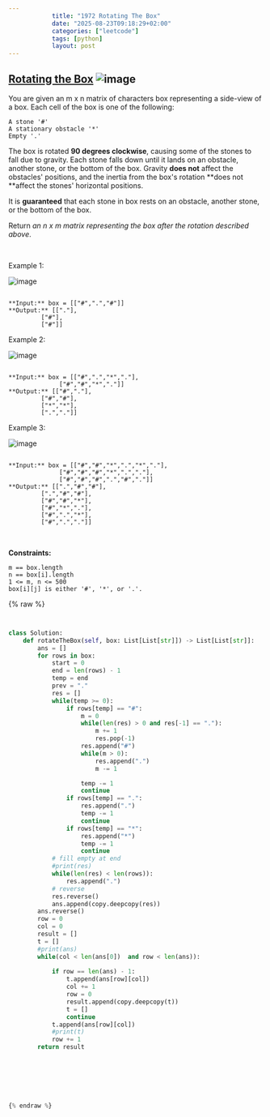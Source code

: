 ```yaml
---
            title: "1972 Rotating The Box"
            date: "2025-08-23T09:18:29+02:00"
            categories: ["leetcode"]
            tags: [python]
            layout: post
---
```

            
## [Rotating the Box](https://leetcode.com/problems/rotating-the-box) ![image](https://img.shields.io/badge/Difficulty-Medium-orange)

You are given an m x n matrix of characters box representing a side-view of a box. Each cell of the box is one of the following:

	A stone '#'
	A stationary obstacle '*'
	Empty '.'

The box is rotated **90 degrees clockwise**, causing some of the stones to fall due to gravity. Each stone falls down until it lands on an obstacle, another stone, or the bottom of the box. Gravity **does not** affect the obstacles' positions, and the inertia from the box's rotation **does not **affect the stones' horizontal positions.

It is **guaranteed** that each stone in box rests on an obstacle, another stone, or the bottom of the box.

Return *an *n x m* matrix representing the box after the rotation described above*.

 

Example 1:

![image](https://assets.leetcode.com/uploads/2021/04/08/rotatingtheboxleetcodewithstones.png)

```

**Input:** box = [["#",".","#"]]
**Output:** [["."],
         ["#"],
         ["#"]]

```

Example 2:

![image](https://assets.leetcode.com/uploads/2021/04/08/rotatingtheboxleetcode2withstones.png)

```

**Input:** box = [["#",".","*","."],
              ["#","#","*","."]]
**Output:** [["#","."],
         ["#","#"],
         ["*","*"],
         [".","."]]

```

Example 3:

![image](https://assets.leetcode.com/uploads/2021/04/08/rotatingtheboxleetcode3withstone.png)

```

**Input:** box = [["#","#","*",".","*","."],
              ["#","#","#","*",".","."],
              ["#","#","#",".","#","."]]
**Output:** [[".","#","#"],
         [".","#","#"],
         ["#","#","*"],
         ["#","*","."],
         ["#",".","*"],
         ["#",".","."]]

```

 

**Constraints:**

	m == box.length
	n == box[i].length
	1 <= m, n <= 500
	box[i][j] is either '#', '*', or '.'.

{% raw %}


```python


class Solution:
    def rotateTheBox(self, box: List[List[str]]) -> List[List[str]]:
        ans = []
        for rows in box:
            start = 0
            end = len(rows) - 1
            temp = end
            prev = "."
            res = []
            while(temp >= 0):
                if rows[temp] == "#":
                    m = 0
                    while(len(res) > 0 and res[-1] == "."):
                        m += 1
                        res.pop(-1)
                    res.append("#")
                    while(m > 0):
                        res.append(".")
                        m -= 1

                    temp -= 1
                    continue
                if rows[temp] == ".":
                    res.append(".")
                    temp -= 1
                    continue
                if rows[temp] == "*":
                    res.append("*")
                    temp -= 1
                    continue
            # fill empty at end
            #print(res)
            while(len(res) < len(rows)):
                res.append(".")
            # reverse
            res.reverse()
            ans.append(copy.deepcopy(res))
        ans.reverse()
        row = 0
        col = 0
        result = []
        t = []
        #print(ans)
        while(col < len(ans[0])  and row < len(ans)):
            
            if row == len(ans) - 1:
                t.append(ans[row][col])
                col += 1
                row = 0
                result.append(copy.deepcopy(t))
                t = []
                continue
            t.append(ans[row][col])
            #print(t)
            row += 1
        return result

                    
                

        


{% endraw %}
```
